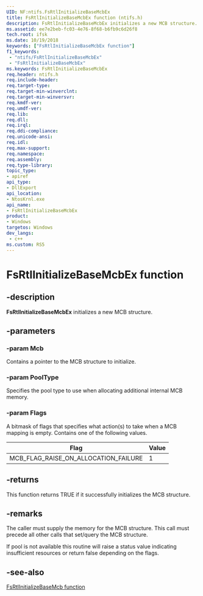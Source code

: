 ```yaml
---
UID: NF:ntifs.FsRtlInitializeBaseMcbEx
title: FsRtlInitializeBaseMcbEx function (ntifs.h)
description: FsRtlInitializeBaseMcbEx initializes a new MCB structure.
ms.assetid: ee7e2beb-fc03-4e76-8f68-b6fb9c6d26f8
tech.root: ifsk
ms.date: 10/19/2018
keywords: ["FsRtlInitializeBaseMcbEx function"]
f1_keywords:
 - "ntifs/FsRtlInitializeBaseMcbEx"
 - "FsRtlInitializeBaseMcbEx"
ms.keywords: FsRtlInitializeBaseMcbEx
req.header: ntifs.h
req.include-header:
req.target-type:
req.target-min-winverclnt:
req.target-min-winversvr:
req.kmdf-ver:
req.umdf-ver:
req.lib:
req.dll:
req.irql: 
req.ddi-compliance:
req.unicode-ansi:
req.idl:
req.max-support:
req.namespace:
req.assembly:
req.type-library: 
topic_type: 
- apiref
api_type: 
- DllExport
api_location: 
- NtosKrnl.exe
api_name: 
- FsRtlInitializeBaseMcbEx
product:
- Windows
targetos: Windows
dev_langs:
 - c++
ms.custom: RS5
---
```


# FsRtlInitializeBaseMcbEx function

## -description

**FsRtlInitializeBaseMcbEx** initializes a new MCB structure.

## -parameters

### -param Mcb

Contains a pointer to the MCB structure to initialize.

### -param PoolType

Specifies the pool type to use when allocating additional internal MCB memory.

### -param Flags

A bitmask of flags that specifies what action(s) to take when a MCB mapping is empty. Contains one of the following values.

Flag | Value
--- | ---
MCB_FLAG_RAISE_ON_ALLOCATION_FAILURE | 1

## -returns

This function returns TRUE if it successfully initializes the MCB structure.

## -remarks

The caller must supply the memory for the MCB structure.  This call must precede all other calls that set/query the MCB structure.

If pool is not available this routine will raise a status value indicating insufficient resources or return false depending on the flags.

## -see-also

[FsRtlInitializeBaseMcb function](nf-ntifs-_fsrtl_advanced_fcb_header-fsrtlinitializebasemcb.md)
